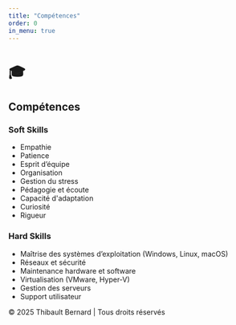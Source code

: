 ```yaml
---
title: "Compétences"
order: 0
in_menu: true
---
```

# 🎓
## Compétences

### Soft Skills
- Empathie
- Patience
- Esprit d’équipe
- Organisation
- Gestion du stress
- Pédagogie et écoute
- Capacité d'adaptation
- Curiosité
- Rigueur

### Hard Skills
- Maîtrise des systèmes d’exploitation (Windows, Linux, macOS)
- Réseaux et sécurité
- Maintenance hardware et software
- Virtualisation (VMware, Hyper-V)
- Gestion des serveurs
- Support utilisateur 

© 2025 Thibault Bernard | Tous droits réservés 
